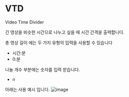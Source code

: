 # VTD
Video Time Divider

긴 영상을 비슷한 시간으로 나누고 싶을 때 시간 간격을 출력합니다.

총 영상 길이 에는 두 가지 유형의 입력을 사용할 수 있습니다
- 시간:분
- 0:분

나눌 개수 부분에는 숫자를 입력 받습니다.
- n

아래는 사용 예시 입니다.
![image](https://github.com/KaitouJoker/VTD/assets/35037436/2c2cbb53-2a18-4e5b-ba49-959c7b1fc5fa)
